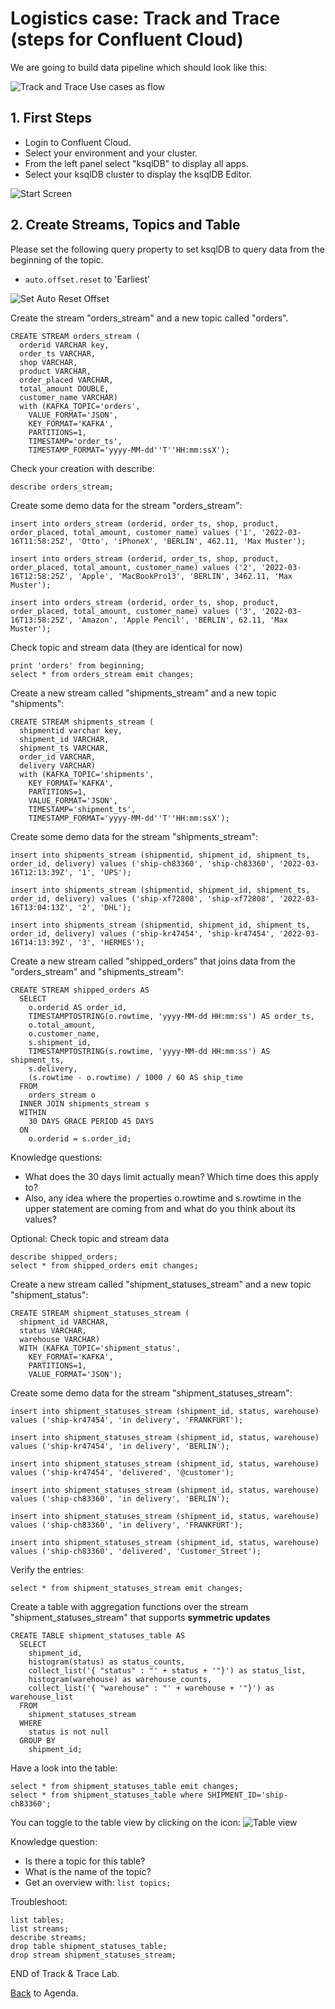 # Logistics case: Track and Trace (steps for Confluent Cloud)

We are going to build data pipeline which should look like this:

![Track and Trace Use cases as flow](img_track_trace/track_trace_datapipeline.png)

## 1. First Steps
- Login to Confluent Cloud. 
- Select your environment and your cluster. 
- From the left panel select "ksqlDB" to display all apps. 
- Select your ksqlDB cluster to display the ksqlDB Editor. 

![Start Screen](img_track_trace/track_trace_start.png)

## 2. Create Streams, Topics and Table

Please set the following query property to set ksqlDB to query data from the beginning of the topic.
* `auto.offset.reset` to 'Earliest'

![Set Auto Reset Offset](img_track_trace/select_auto_offset_reset_earliest.png)

Create the stream "orders_stream" and a new topic called "orders".
```
CREATE STREAM orders_stream (
  orderid VARCHAR key,
  order_ts VARCHAR,
  shop VARCHAR,
  product VARCHAR,
  order_placed VARCHAR,
  total_amount DOUBLE,
  customer_name VARCHAR)
  with (KAFKA_TOPIC='orders',
    VALUE_FORMAT='JSON',
    KEY_FORMAT='KAFKA', 
    PARTITIONS=1,
    TIMESTAMP='order_ts',
    TIMESTAMP_FORMAT='yyyy-MM-dd''T''HH:mm:ssX');
```

Check your creation with describe:
```
describe orders_stream;
```

Create some demo data for the stream "orders_stream":
```
insert into orders_stream (orderid, order_ts, shop, product, order_placed, total_amount, customer_name) values ('1', '2022-03-16T11:58:25Z', 'Otto', 'iPhoneX', 'BERLIN', 462.11, 'Max Muster');

insert into orders_stream (orderid, order_ts, shop, product, order_placed, total_amount, customer_name) values ('2', '2022-03-16T12:58:25Z', 'Apple', 'MacBookPro13', 'BERLIN', 3462.11, 'Max Muster');

insert into orders_stream (orderid, order_ts, shop, product, order_placed, total_amount, customer_name) values ('3', '2022-03-16T13:58:25Z', 'Amazon', 'Apple Pencil', 'BERLIN', 62.11, 'Max Muster');
```

Check topic and stream data (they are identical for now)
```
print 'orders' from beginning;
select * from orders_stream emit changes;
```

Create a new stream called "shipments_stream" and a new topic "shipments":
```
CREATE STREAM shipments_stream (
  shipmentid varchar key,
  shipment_id VARCHAR,
  shipment_ts VARCHAR,
  order_id VARCHAR,
  delivery VARCHAR)
  with (KAFKA_TOPIC='shipments',
    KEY_FORMAT='KAFKA', 
    PARTITIONS=1,
    VALUE_FORMAT='JSON',
    TIMESTAMP='shipment_ts',
    TIMESTAMP_FORMAT='yyyy-MM-dd''T''HH:mm:ssX');
```

Create some demo data for the stream "shipments_stream":
```
insert into shipments_stream (shipmentid, shipment_id, shipment_ts, order_id, delivery) values ('ship-ch83360', 'ship-ch83360', '2022-03-16T12:13:39Z', '1', 'UPS');

insert into shipments_stream (shipmentid, shipment_id, shipment_ts, order_id, delivery) values ('ship-xf72808', 'ship-xf72808', '2022-03-16T13:04:13Z', '2', 'DHL');

insert into shipments_stream (shipmentid, shipment_id, shipment_ts, order_id, delivery) values ('ship-kr47454', 'ship-kr47454', '2022-03-16T14:13:39Z', '3', 'HERMES');
```

Create a new stream called "shipped_orders" that joins data from the "orders_stream" and "shipments_stream":
```
CREATE STREAM shipped_orders AS
  SELECT
    o.orderid AS order_id,
    TIMESTAMPTOSTRING(o.rowtime, 'yyyy-MM-dd HH:mm:ss') AS order_ts,
    o.total_amount,
    o.customer_name,
    s.shipment_id,
    TIMESTAMPTOSTRING(s.rowtime, 'yyyy-MM-dd HH:mm:ss') AS shipment_ts,
    s.delivery, 
    (s.rowtime - o.rowtime) / 1000 / 60 AS ship_time
  FROM
    orders_stream o 
  INNER JOIN shipments_stream s
  WITHIN
    30 DAYS GRACE PERIOD 45 DAYS
  ON
    o.orderid = s.order_id;
```

Knowledge questions:
- What does the 30 days limit actually mean? Which time does this apply to?
- Also, any idea where the properties o.rowtime and s.rowtime in the upper statement are coming from and what do you think about its values?

Optional: Check topic and stream data
```
describe shipped_orders;
select * from shipped_orders emit changes;
```

Create a new stream called "shipment_statuses_stream" and a new topic "shipment_status":
```
CREATE STREAM shipment_statuses_stream (
  shipment_id VARCHAR,
  status VARCHAR,
  warehouse VARCHAR)
  WITH (KAFKA_TOPIC='shipment_status',
    KEY_FORMAT='KAFKA', 
    PARTITIONS=1, 
    VALUE_FORMAT='JSON');
```

Create some demo data for the stream "shipment_statuses_stream":
```
insert into shipment_statuses_stream (shipment_id, status, warehouse) values ('ship-kr47454', 'in delivery', 'FRANKFURT');

insert into shipment_statuses_stream (shipment_id, status, warehouse) values ('ship-kr47454', 'in delivery', 'BERLIN');

insert into shipment_statuses_stream (shipment_id, status, warehouse) values ('ship-kr47454', 'delivered', '@customer');

insert into shipment_statuses_stream (shipment_id, status, warehouse) values ('ship-ch83360', 'in delivery', 'BERLIN');

insert into shipment_statuses_stream (shipment_id, status, warehouse) values ('ship-ch83360', 'in delivery', 'FRANKFURT');

insert into shipment_statuses_stream (shipment_id, status, warehouse) values ('ship-ch83360', 'delivered', 'Customer_Street');
```

Verify the entries:
```
select * from shipment_statuses_stream emit changes;
```

Create a table with aggregation functions over the stream "shipment_statuses_stream" that supports **symmetric updates**
```
CREATE TABLE shipment_statuses_table AS
  SELECT
    shipment_id,
    histogram(status) as status_counts,
    collect_list('{ "status" : "' + status + '"}') as status_list,
    histogram(warehouse) as warehouse_counts,
    collect_list('{ "warehouse" : "' + warehouse + '"}') as warehouse_list
  FROM
    shipment_statuses_stream
  WHERE
    status is not null
  GROUP BY
    shipment_id;
```

Have a look into the table:
```
select * from shipment_statuses_table emit changes;
select * from shipment_statuses_table where SHIPMENT_ID='ship-ch83360';
```

You can toggle to the table view by clicking on the icon:
![Table view](img_track_trace/track_trace_table_view.png)

Knowledge question:
- Is there a topic for this table? 
- What is the name of the topic?
- Get an overview with: `list topics;`

Troubleshoot:
```
list tables; 
list streams;
describe streams;
drop table shipment_statuses_table;
drop stream shipment_statuses_stream;      
```

END of Track & Trace Lab.

[Back](../README.md#Agenda) to Agenda.
